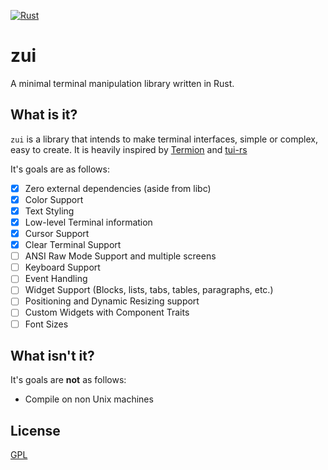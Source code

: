 [![Rust](https://github.com/dumrich/zui/actions/workflows/rust.yml/badge.svg)](https://github.com/dumrich/zui/actions/workflows/rust.yml)
# zui
A minimal terminal manipulation library written in Rust.

## What is it?
`zui` is a library that intends to make terminal interfaces, simple or complex, easy to create. It is heavily inspired by [Termion](https://github.com/redox-os/termion) and [tui-rs](https://github.com/fdehau/tui-rs)

It's goals are as follows:

- [x] Zero external dependencies (aside from libc)
- [x] Color Support
- [x] Text Styling
- [x] Low-level Terminal information
- [x] Cursor Support
- [x] Clear Terminal Support
- [ ] ANSI Raw Mode Support and multiple screens
- [ ] Keyboard Support
- [ ] Event Handling
- [ ] Widget Support (Blocks, lists, tabs, tables, paragraphs, etc.)
- [ ] Positioning and Dynamic Resizing support
- [ ] Custom Widgets with Component Traits
- [ ] Font Sizes

## What isn't it?

It's goals are **not** as follows:

- Compile on non Unix machines

## License
[GPL](https://github.com/dumrich/zui/blob/master/LICENSE.md)

